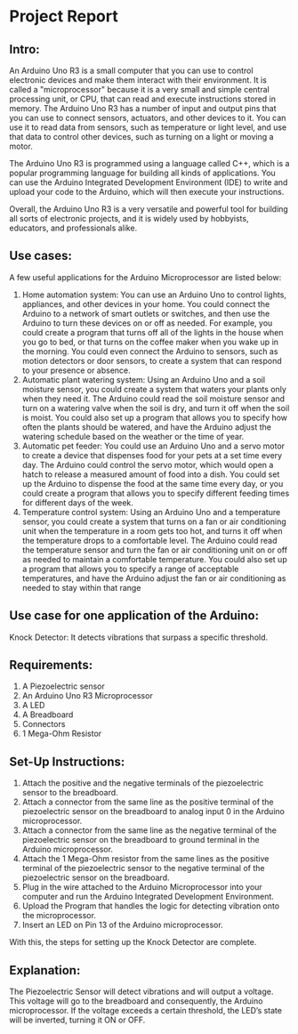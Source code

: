 
# Project Report 

## Intro:
An Arduino Uno R3 is a small computer that you can use to control electronic devices and make them interact with their environment. It is called a "microprocessor" because it is a very small and simple central processing unit, or CPU, that can read and execute instructions stored in memory. The Arduino Uno R3 has a number of input and output pins that you can use to connect sensors, actuators, and other devices to it. You can use it to read data from sensors, such as temperature or light level, and use that data to control other devices, such as turning on a light or moving a motor. 

The Arduino Uno R3 is programmed using a language called C++, which is a popular programming language for building all kinds of applications. You can use the Arduino Integrated Development Environment (IDE) to write and upload your code to the Arduino, which will then execute your instructions. 

Overall, the Arduino Uno R3 is a very versatile and powerful tool for building all sorts of electronic projects, and it is widely used by hobbyists, educators, and professionals alike.


## Use cases:
A few useful applications for the Arduino Microprocessor are listed below:
1. Home automation system: You can use an Arduino Uno to control lights, appliances, and other devices in your home. You could connect the Arduino to a network of smart outlets or switches, and then use the Arduino to turn these devices on or off as needed. For example, you could create a program that turns off all of the lights in the house when you go to bed, or that turns on the coffee maker when you wake up in the morning. You could even connect the Arduino to sensors, such as motion detectors or door sensors, to create a system that can respond to your presence or absence.
2. Automatic plant watering system: Using an Arduino Uno and a soil moisture sensor, you could create a system that waters your plants only when they need it. The Arduino could read the soil moisture sensor and turn on a watering valve when the soil is dry, and turn it off when the soil is moist. You could also set up a program that allows you to specify how often the plants should be watered, and have the Arduino adjust the watering schedule based on the weather or the time of year.
3. Automatic pet feeder: You could use an Arduino Uno and a servo motor to create a device that dispenses food for your pets at a set time every day. The Arduino could control the servo motor, which would open a hatch to release a measured amount of food into a dish. You could set up the Arduino to dispense the food at the same time every day, or you could create a program that allows you to specify different feeding times for different days of the week.
4. Temperature control system: Using an Arduino Uno and a temperature sensor, you could create a system that turns on a fan or air conditioning unit when the temperature in a room gets too hot, and turns it off when the temperature drops to a comfortable level. The Arduino could read the temperature sensor and turn the fan or air conditioning unit on or off as needed to maintain a comfortable temperature. You could also set up a program that allows you to specify a range of acceptable temperatures, and have the Arduino adjust the fan or air conditioning as needed to stay within that range


## Use case for one application of the Arduino:
Knock Detector:
It detects vibrations that surpass a specific threshold.

## Requirements:
1. A Piezoelectric sensor
2. An Arduino Uno R3 Microprocessor
3. A LED
4. A Breadboard
5. Connectors
6. 1 Mega-Ohm Resistor

## Set-Up Instructions:
1. Attach the positive and the negative terminals of the piezoelectric sensor to the breadboard.
2. Attach a connector from the same line as the positive terminal of the piezoelectric sensor on the breadboard to analog input 0 in the Arduino microprocessor.
3. Attach a connector from the same line as the negative terminal of the piezoelectric sensor on the breadboard to ground terminal in the Arduino microprocessor.
4. Attach the 1 Mega-Ohm resistor from the same lines as the positive terminal of the piezoelectric sensor to the negative terminal of the piezoelectric sensor on the breadboard.
5. Plug in the wire attached to the Arduino Microprocessor into your computer and run the Arduino Integrated Development Environment.
6. Upload the Program that handles the logic for detecting vibration onto the microprocessor.
7. Insert an LED on Pin 13 of the Arduino microprocessor.

With this, the steps for setting up the Knock Detector are complete.

## Explanation:
The Piezoelectric Sensor will detect vibrations and will output a voltage.
This voltage will go to the breadboard and consequently, the Arduino microprocessor.
If the voltage exceeds a certain threshold, the LED’s state will be inverted, turning it ON or OFF.
